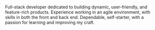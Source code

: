 Full-stack developer dedicated to building dynamic, user-friendly, and feature-rich products. Experience working in an agile environment, with skills in both the front and back end. Dependable, self-starter, with a passion for learning and improving my craft.



